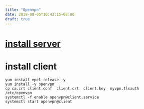 ```yaml
---
title: "Openvpn"
date: 2019-08-05T10:43:15+08:00
draft: true
---
```


# [install server](https://www.digitalocean.com/community/tutorials/how-to-set-up-and-configure-an-openvpn-server-on-centos-7)

# install client

````shell
yum install epel-release -y
yum install -y openvpn
cp ca.crt client.conf  client.crt  client.key  myvpn.tlsauth /etc/openvpn
systemctl -f enable openvpn@client.service
systemctl start openvpn@client
````
